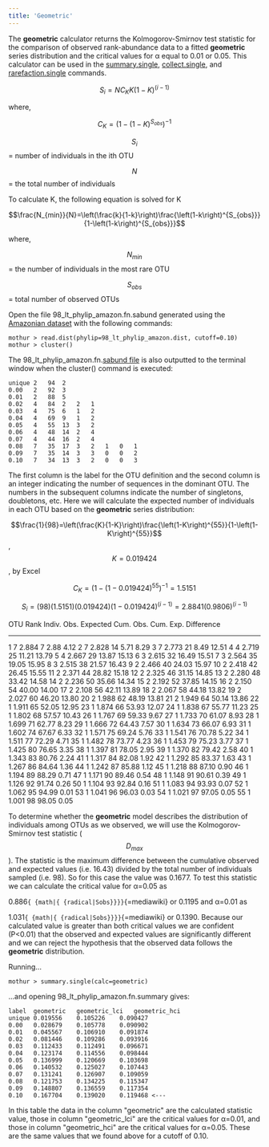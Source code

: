 ```yaml
---
title: 'Geometric'
---
```

The **geometric** calculator returns the
Kolmogorov-Smirnov test statistic for the comparison of observed
rank-abundance data to a fitted **geometric** series distribution and the
critical values for α equal to 0.01 or 0.05. This calculator can be used
in the [summary.single](summary.single),
[collect.single](collect.single), and
[rarefaction.single](rarefaction.single) commands.

$$S_i=NC_K K\left(1-K\right)^\left(i-1\right)$$

where,

$$C_K=\left(1-\left(1-K \right)^{S_{obs}} \right)^{-1}$$

$$S_i$$ = number of individuals in the ith OTU

$$N$$ = the total number of individuals

To calculate K, the following equation is solved for K

$$\frac{N_{min}}{N}=\left(\frac{k}{1-k}\right)\frac{\left(1-k\right)^{S_{obs}}}{1-\left(1-k\right)^{S_{obs}}}$$

where,

$$N_{min}$$ = the number of individuals in the most rare OTU

$$S_{obs}$$ = total number of observed OTUs

Open the file 98\_lt\_phylip\_amazon.fn.sabund generated using the [
Amazonian dataset](https://mothur.s3.us-east-2.amazonaws.com/wiki/amazondata.zip) with the following
commands:

    mothur > read.dist(phylip=98_lt_phylip_amazon.dist, cutoff=0.10)
    mothur > cluster()

The 98\_lt\_phylip\_amazon.fn.[sabund file](sabund_file) is
also outputted to the terminal window when the cluster() command is
executed:

    unique 2   94  2   
    0.00   2   92  3   
    0.01   2   88  5   
    0.02   4   84  2   2   1   
    0.03   4   75  6   1   2   
    0.04   4   69  9   1   2   
    0.05   4   55  13  3   2   
    0.06   4   48  14  2   4   
    0.07   4   44  16  2   4   
    0.08   7   35  17  3   2   1   0   1   
    0.09   7   35  14  3   3   0   0   2   
    0.10   7   34  13  3   2   0   0   3   

The first column is the label for the OTU definition and the second
column is an integer indicating the number of sequences in the dominant
OTU. The numbers in the subsequent columns indicate the number of
singletons, doubletons, etc. Here we will calculate the expected number
of individuals in each OTU based on the **geometric** series distribution:

$$\frac{1}{98}=\left(\frac{K}{1-K}\right)\frac{\left(1-K\right)^{55}}{1-\left(1-K\right)^{55}}$$,
$$K = 0.019424$$, by Excel

$$C_K=\left(1-\left(1-0.019424 \right)^{55} \right)^{-1} = 1.5151$$

$$S_i=\left(98\right)\left(1.5151\right) \left(0.019424\right) \left(1-0.019424\right)^\left(i-1\right) = 2.8841\left(0.9806\right)^\left(i-1\right)$$

  OTU Rank   Indiv. Obs.   Expected   Cum. Obs.   Cum. Exp.   Difference
  ---------- ------------- ---------- ----------- ----------- ------------
  1          7             2.884      7           2.88        4.12
  2          7             2.828      14          5.71        8.29
  3          7             2.773      21          8.49        12.51
  4          4             2.719      25          11.21       13.79
  5          4             2.667      29          13.87       15.13
  6          3             2.615      32          16.49       15.51
  7          3             2.564      35          19.05       15.95
  8          3             2.515      38          21.57       16.43
  9          2             2.466      40          24.03       15.97
  10         2             2.418      42          26.45       15.55
  11         2             2.371      44          28.82       15.18
  12         2             2.325      46          31.15       14.85
  13         2             2.280      48          33.42       14.58
  14         2             2.236      50          35.66       14.34
  15         2             2.192      52          37.85       14.15
  16         2             2.150      54          40.00       14.00
  17         2             2.108      56          42.11       13.89
  18         2             2.067      58          44.18       13.82
  19         2             2.027      60          46.20       13.80
  20         2             1.988      62          48.19       13.81
  21         2             1.949      64          50.14       13.86
  22         1             1.911      65          52.05       12.95
  23         1             1.874      66          53.93       12.07
  24         1             1.838      67          55.77       11.23
  25         1             1.802      68          57.57       10.43
  26         1             1.767      69          59.33       9.67
  27         1             1.733      70          61.07       8.93
  28         1             1.699      71          62.77       8.23
  29         1             1.666      72          64.43       7.57
  30         1             1.634      73          66.07       6.93
  31         1             1.602      74          67.67       6.33
  32         1             1.571      75          69.24       5.76
  33         1             1.541      76          70.78       5.22
  34         1             1.511      77          72.29       4.71
  35         1             1.482      78          73.77       4.23
  36         1             1.453      79          75.23       3.77
  37         1             1.425      80          76.65       3.35
  38         1             1.397      81          78.05       2.95
  39         1             1.370      82          79.42       2.58
  40         1             1.343      83          80.76       2.24
  41         1             1.317      84          82.08       1.92
  42         1             1.292      85          83.37       1.63
  43         1             1.267      86          84.64       1.36
  44         1             1.242      87          85.88       1.12
  45         1             1.218      88          87.10       0.90
  46         1             1.194      89          88.29       0.71
  47         1             1.171      90          89.46       0.54
  48         1             1.148      91          90.61       0.39
  49         1             1.126      92          91.74       0.26
  50         1             1.104      93          92.84       0.16
  51         1             1.083      94          93.93       0.07
  52         1             1.062      95          94.99       0.01
  53         1             1.041      96          96.03       0.03
  54         1             1.021      97          97.05       0.05
  55         1             1.001      98          98.05       0.05

To determine whether the **geometric** model describes the distribution of
individuals among OTUs as we observed, we will use the
Kolmogorov-Smirnov test statistic ($$D_{max}$$). The statistic is the
maximum difference between the cumulative observed and expected values
(i.e. 16.43) divided by the total number of individuals sampled (i.e.
98). So for this case the value was 0.1677. To test this statistic we
can calculate the critical value for α=0.05 as

0\.886`{ {math|{ {radical|Sobs}}}}`{=mediawiki} or 0.1195 and α=0.01 as

1\.031`{ {math|{ {radical|Sobs}}}}`{=mediawiki} or 0.1390. Because our
calculated value is greater than both critical values we are confident
(P\<0.01) that the observed and expected values are significantly
different and we can reject the hypothesis that the observed data
follows the **geometric** distribution.

Running\...

    mothur > summary.single(calc=geometric)

\...and opening 98\_lt\_phylip\_amazon.fn.summary gives:

    label  geometric   geometric_lci   geometric_hci
    unique 0.019556    0.105226    0.090427
    0.00   0.028679    0.105778    0.090902
    0.01   0.045567    0.106910    0.091874
    0.02   0.081446    0.109286    0.093916
    0.03   0.112433    0.112491    0.096671
    0.04   0.123174    0.114556    0.098444
    0.05   0.136999    0.120669    0.103698
    0.06   0.140532    0.125027    0.107443
    0.07   0.131241    0.126907    0.109059
    0.08   0.121753    0.134225    0.115347
    0.09   0.148807    0.136559    0.117354
    0.10   0.167704    0.139020    0.119468 <---

In this table the data in the column \"geometric\" are the calculated
statistic value, those in column \"geometric\_lci\" are the critical
values for α=0.01, and those in column \"geometric\_hci\" are the
critical values for α=0.05. These are the same values that we found
above for a cutoff of 0.10.
